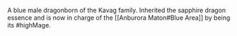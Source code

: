 A blue male dragonborn of the Kavag family. Inherited the sapphire dragon essence and is now in charge of the [[Anburora Maton#Blue Area]] by being its #highMage.